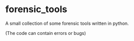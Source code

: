 # forensic_tools
A small collection of some forensic tools written in python.


(The code can contain errors or bugs)
